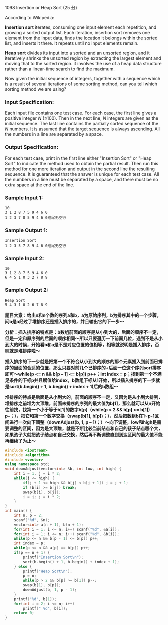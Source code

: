 1098 Insertion or Heap Sort (25 分)

According to Wikipedia:

**Insertion sort** iterates, consuming one input element each repetition, and growing a sorted output list. Each iteration, insertion sort removes one element from the input data, finds the location it belongs within the sorted list, and inserts it there. It repeats until no input elements remain.

**Heap sort** divides its input into a sorted and an unsorted region, and it iteratively shrinks the unsorted region by extracting the largest element and moving that to the sorted region. it involves the use of a heap data structure rather than a linear-time search to find the maximum.

Now given the initial sequence of integers, together with a sequence which is a result of several iterations of some sorting method, can you tell which sorting method we are using?

### Input Specification:

Each input file contains one test case. For each case, the first line gives a positive integer *N* (≤100). Then in the next line, *N* integers are given as the initial sequence. The last line contains the partially sorted sequence of the *N* numbers. It is assumed that the target sequence is always ascending. All the numbers in a line are separated by a space.

### Output Specification:

For each test case, print in the first line either "Insertion Sort" or "Heap Sort" to indicate the method used to obtain the partial result. Then run this method for one more iteration and output in the second line the resulting sequence. It is guaranteed that the answer is unique for each test case. All the numbers in a line must be separated by a space, and there must be no extra space at the end of the line.

### Sample Input 1:

```in
10
3 1 2 8 7 5 9 4 6 0
1 2 3 7 8 5 9 4 6 0结尾无空行
```

### Sample Output 1:

```out
Insertion Sort
1 2 3 5 7 8 9 4 6 0结尾无空行
```

### Sample Input 2:

```
10
3 1 2 8 7 5 9 4 6 0
6 4 5 1 0 3 2 7 8 9
```

### Sample Output 2:

```
Heap Sort
5 4 3 1 0 2 6 7 8 9
```

**题目大意：给出n和n个数的序列a和b，a为原始序列，b为排序其中的一个步骤，问b是a经过了堆排序还是插入排序的，并且输出它的下一步～**

**分析：插入排序的特点是：b数组前面的顺序是从小到大的，后面的顺序不一定，但是一定和原序列的后面的顺序相同～所以只要遍历一下前面几位，遇到不是从小到大的时候，开始看b和a是不是对应位置的值相等，相等就说明是插入排序，否则就是堆排序啦～**

**插入排序的下一步就是把第一个不符合从小到大的顺序的那个元素插入到前面已排序的里面的合适的位置，那么只要对前几个已排序的+后面一位这个序列sort排序即可～while(p <= n && b[p – 1] <= b[p]) p++；int index = p；找到第一个不满足条件的下标p并且赋值给index，b数组下标从1开始，所以插入排序的下一步就是sort(b.begin() + 1, b.begin() + index + 1)后的b数组～**

**堆排序的特点是后面是从小到大的，前面的顺序不一定，又因为是从小到大排列，堆排序之前堆为大顶堆，前面未排序的序列的最大值为b[1]，那么就可以从n开始往前找，找第一个小于等于b[1]的数字b[p]（while(p > 2 && b[p] >= b[1]) p–；），把它和第一个数字交换（swap(b[1], b[p])；），然后把数组b在1~p-1区间进行一次向下调整（downAdjust(b, 1, p – 1)；）～向下调整，low和high是需要调整的区间，因为是大顶堆，就是不断比较当前结点和自己的孩子结点哪个大，如果孩子大就把孩子结点和自己交换，然后再不断调整直到到达区间的最大值不能再继续了为止～**

```c++
#include <iostream>
#include <algorithm>
#include <vector>
using namespace std;
void downAdjust(vector<int> &b, int low, int high) {
    int i = 1, j = i * 2;
    while(j <= high) {
        if(j + 1 <= high && b[j] < b[j + 1]) j = j + 1;
        if (b[i] >= b[j]) break;
        swap(b[i], b[j]);
        i = j; j = i * 2;
    }
}
int main() {
    int n, p = 2;
    scanf("%d", &n);
    vector<int> a(n + 1), b(n + 1);
    for(int i = 1; i <= n; i++) scanf("%d", &a[i]);
    for(int i = 1; i <= n; i++) scanf("%d", &b[i]);
    while(p <= n && b[p - 1] <= b[p]) p++;
    int index = p;
    while(p <= n && a[p] == b[p]) p++;
    if(p == n + 1) {
        printf("Insertion Sort\n");
        sort(b.begin() + 1, b.begin() + index + 1);
    } else {
        printf("Heap Sort\n");
        p = n;
        while(p > 2 && b[p] >= b[1]) p--;
        swap(b[1], b[p]);
        downAdjust(b, 1, p - 1);
    }
    printf("%d", b[1]);
    for(int i = 2; i <= n; i++)
        printf(" %d", b[i]);
    return 0;
}
```

